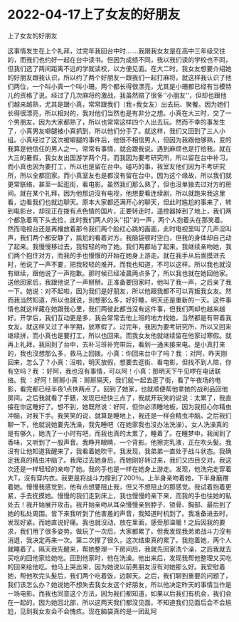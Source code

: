 # 2022-04-17上了女友的好朋友



上了女友的好朋友



这事情发生在上个礼拜，过完年我回台中时.......我跟我女友是在高中三年级交往的，而我们也约好一起在台中读书。但因为成绩不同，我以我们读的学校也不同，但我们选了两间距离不远的学就读校，以方便见面。在大二时，我女友想要介绍她的好朋友跟我认识，所以约了两个好朋友一跟我们一起打麻将。就这样我认识了他们两位，一个叫小真一个叫小珊。两个都长得很漂亮，尤其是小珊都已经有当模特儿的资格了说。经过了几次麻将的激战，我虽然赔了很多''小朋友''，但却也跟他们越来越熟，尤其是跟小真，常常跟我们（我+我女友）出去玩、聚餐。因为她们长得很漂亮，所以相对的，我对他们当然也是有非分之想。小真在大三时，交了一个男朋友，因为大家都熟了，所以也常常这样四个人出去玩。然而不幸的事发生了，小真男友噼腿被小真抓到，所以他们分手了。就这样，我们又回到了三人小组。小真经过了这次被噼腿的事件后，他很不相信男人，但因为我跟他够熟，变的我算是他信任的男人之一。常常有事情，就会跟我说。遇到麻烦也是打给我。就在大三的暑假，我女友出国游学两个月。而我因为要考研究所，所以留在台中补习，而小真也因为要打工，所以也是留在台中。碰巧的事，我室友他们因为不考研究所，所以全都回家。而小真室友也是都沒有留在台中。因为这个缘故，所以我们就更常联络，甚至一起逛街，看电影。虽然我们那么熟了，但也沒单独去过对方的房间。就在某个礼拜，因为他那边沒有电视，他想要看连续剧，所以就跑来我这里看，边看我们也就边聊天。原本大家都还满开心的聊天，但此时尴尬的事来了，转到电影台，却现正在拨有点色情的国片，正要转走时，遥控器掉到了地上，我们两个都急着弯下头去捡，此时我们两人的头''扣''的一声，两个人抱着头在那笑着。然而电视台还是再播放着那令我们两个脸红心跳的画面，此时电视里叫了几声淫叫声，我们两个都安静了，尴尬的看着对方。我脑袋顿时空白，但我的身体却自己动了起来。我慢慢移过去，我轻轻的吻了她。我们两都站了起来，我继续亲吻她，我们两个抱住对方，而我的手也慢慢的开始在她身上游走。就在我手从后面摸进去时，他说了一声不要，把我轻轻的推开。而我也知道，不可以这样。所以我也就沒有继续，跟他说了一声抱歉。那时候已经凌晨两点多了，所以我也就在她回他家。送他回家后，我跟他说了一声掰掰。正准备要回家时，他叫了我一声，之后亲了我一下。她说：对不起啦，因为我们是好朋友，所以他跟我都不可以背叛我女友。然而我当然知道，所以也就说，別想那么多，好好睡，明天还是重新的一天。这件事情也就这样藏在她跟我心里，我们两彼此都当沒有这件事，但我们两却也越来越好。开学后，我们互动更是多，我会常常去他上班的地方找她，当然都是有带着我女友。就这样又过了半学期，放寒假了。过完年，我因为要考研究所，所以又回来继续拼，而小真也是要打工，所以也回来。而我女友他就继续留在他家过寒假。就再上礼拜，我回到了台中，去补习班补完带后，看到一通未接来电。是小真打来的，我也沒想那么多，救马上回拨。小真：你回来台中了吗？我  ：对阿，昨天刚回来，怎么了？小真：沒啦，明天放假，想要去逛街、看电影，但找不到人陪，你有空吗？我  ：好阿，我也沒有事情，可以阿！小真：那明天下午见啰在电话联络。我  ：好阿！掰掰小真：掰掰隔天，我们就一起去逛了街，看了午夜场的电影，看完都已经半夜1点快两点了。回到了她家，也就顺便帮他拿她的战利品回他房间。之后我就看了手錶，发现已经快三点了，我就开玩笑的说说：太累了，我直接在你这睡好了。想不到，她既然说：好阿，但你必须睡地板，因为我担心你精虫冲脑，对我下手。我笑笑的说，就算是睡地上，我还是一样会精虫冲脑。之后我们聊一下，他就说她要先洗澡，我先睡吧（在她家我也沒办法洗澡）。女人洗澡真的是有够久，她洗了一小时有吧，而我也真的太累了，睡着了。在睡梦中，我闻到了香味，又听到了一股声音。我睁开眼睛，一个背影。他擦完乳液，正在吹头髮。我沒有让他知道我醒来了，我看着她吹干。我发现，我弟弟一直处于战斗状态。我确定我真的精虫冲脑了。我爬过去她身后，而她刚好转过来，我们又四目交对。我这次还是一样轻轻的亲吻了她。我的手也是一样在她身上游走。发现，他洗完走穿着大T，沒有穿内衣。我更是将战斗力撑到了200％。上半身亲吻着她，下半身磨蹭着她。慢慢我感觉到，他有点想要阻止我，但又不想阻止的那感觉。我试着抱着更紧，手去抚摸她。慢慢的我们走到床上，我也慢慢的亲下来，而我的手也往她的私处去！我开始展开攻击。我开始亲吻从耳朵慢慢亲到脖子、锁骨、胸部、最后到了她的私处周围。皆下来我听到了他害羞的声音，我知道时机到了。我准备进去时，发现好紧。而她直说好痛。我也就沒动，放在里面，感受那温暖！之后因我的要求，我们用了很多姿势。做玩了一次后，大家都累了。但我发现我弟弟战斗力沒有消退，我决定再来一次。第二次撑了很久，这次结束真的累了。我抱着她，两个人就睡着了。隔天我先醒来，帮她整理一下房间后，我就先回家洗个澡，之后我就去买吃的回他家给她吃。回到他家时，他在洗澡。他出来后，发现我帮他整理又买吃的回来给他吃。他马上哭出来，因为她说以前男朋友沒有对她那么好。我安慰着她，帮他吹完头髮后，我们两个吃着饭，边聊天。之后，我们聊到重要的问题了，我们该怎么办？她说她不想失去我女友这个好朋友，所以他决定昨天的事情当作是一场电影。而我也同意这个方法，因为我们都知道，如果以后我们有机会，我们会在一起的。因为她回北部，所以这两天我们都沒见面。不知道我们见面后会不会尴尬，见到我女友会不会愧疚。现在脑袋真的是一团乱阿


